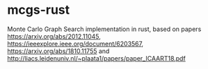 # mcgs-rust

Monte Carlo Graph Search implementation in rust, based on papers https://arxiv.org/abs/2012.11045, https://ieeexplore.ieee.org/document/6203567, https://arxiv.org/abs/1810.11755 and http://liacs.leidenuniv.nl/~plaata1/papers/paper_ICAART18.pdf
